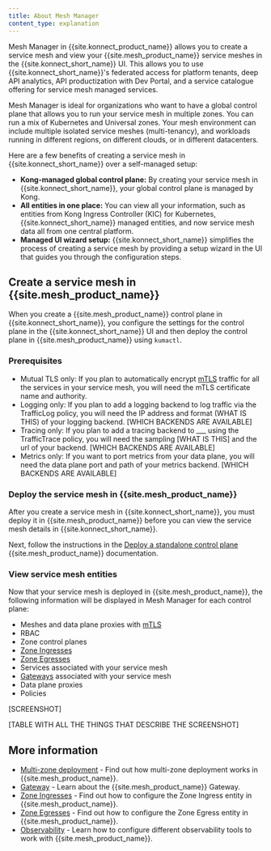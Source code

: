 ```yaml
---
title: About Mesh Manager
content_type: explanation
---
```


Mesh Manager in {{site.konnect_product_name}} allows you to create a service mesh and view your {{site.mesh_product_name}} service meshes in the {{site.konnect_short_name}} UI. This allows you to use {{site.konnect_short_name}}'s federated access for platform tenants, deep API analytics, API productization with Dev Portal, and a service catalogue offering for service mesh managed services.  

Mesh Manager is ideal for organizations who want to have a global control plane that allows you to run your service mesh in multiple zones. You can run a mix of Kubernetes and Universal zones. Your mesh environment can include multiple isolated service meshes (multi-tenancy), and workloads running in different regions, on different clouds, or in different datacenters.

Here are a few benefits of creating a service mesh in {{site.konnect_short_name}} over a self-managed setup:

* **Kong-managed global control plane:** By creating your service mesh in {{site.konnect_short_name}}, your global control plane is managed by Kong. 
* **All entities in one place:** You can view all your information, such as entities from Kong Ingress Controller (KIC) for Kubernetes, {{site.konnect_short_name}} managed entities, and now service mesh data all from one central platform. 
* **Managed UI wizard setup:** {{site.konnect_short_name}} simplifies the process of creating a service mesh by providing a setup wizard in the UI that guides you through the configuration steps. 

## Create a service mesh in {{site.mesh_product_name}}

When you create a {{site.mesh_product_name}} control plane in {{site.konnect_short_name}}, you configure the settings for the control plane in the {{site.konnect_short_name}} UI and then deploy the control plane in {{site.mesh_product_name}} using `kumactl`. 

### Prerequisites

* Mutual TLS only: If you plan to automatically encrypt [mTLS](/mesh/{{page.kong_version}}/policies/mutual-tls/) traffic for all the services in your service mesh, you will need the mTLS certificate name and authority.
* Logging only: If you plan to add a logging backend to log traffic via the TrafficLog policy, you will need the IP address and format (WHAT IS THIS) of your logging backend. [WHICH BACKENDS ARE AVAILABLE]
* Tracing only: If you plan to add a tracing backend to ___ using the TrafficTrace policy, you will need the sampling [WHAT IS THIS] and the url of your backend. [WHICH BACKENDS ARE AVAILABLE]
* Metrics only: If you want to port metrics from your data plane, you will need the data plane port and path of your metrics backend. [WHICH BACKENDS ARE AVAILABLE]

### Deploy the service mesh in {{site.mesh_product_name}}

After you create a service mesh in {{site.konnect_short_name}}, you must deploy it in {{site.mesh_product_name}} before you can view the service mesh details in {{site.konnect_short_name}}.

Next, follow the instructions in the [Deploy a standalone control plane](/mesh/latest/production/cp-deployment/stand-alone/) {{site.mesh_product_name}} documentation.

### View service mesh entities

Now that your service mesh is deployed in {{site.mesh_product_name}}, the following information will be displayed in Mesh Manager for each control plane:

* Meshes and data plane proxies with [mTLS](/mesh/{{page.kong_version}}/policies/mutual-tls/)
* RBAC
* Zone control planes
* [Zone Ingresses](/mesh/latest/explore/zone-ingress/)
* [Zone Egresses](/mesh/latest/explore/zoneegress/)
* Services associated with your service mesh
* [Gateways](/mesh/latest/explore/gateway/) associated with your service mesh
* Data plane proxies
* Policies

[SCREENSHOT]

[TABLE WITH ALL THE THINGS THAT DESCRIBE THE SCREENSHOT]

## More information

* [Multi-zone deployment](/mesh/latest/deployments/multi-zone/) - Find out how multi-zone deployment works in {{site.mesh_product_name}}.
* [Gateway](/mesh/latest/explore/gateway/) - Learn about the {{site.mesh_product_name}} Gateway.
* [Zone Ingresses](/mesh/latest/explore/zone-ingress/) - Find out how to configure the Zone Ingress entity in {{site.mesh_product_name}}.
* [Zone Egresses](/mesh/latest/explore/zoneegress/) - Find out how to configure the Zone Egress entity in {{site.mesh_product_name}}.
* [Observability](/mesh/latest/explore/observability/) - Learn how to configure different observability tools to work with {{site.mesh_product_name}}. 